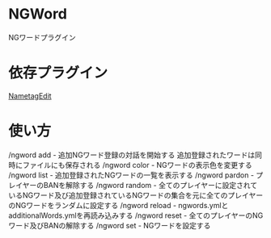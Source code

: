 # NGWord

NGワードプラグイン

# 依存プラグイン

[NametagEdit](https://github.com/TeamKun/NametagEdit)

# 使い方
/ngword add - 追加NGワード登録の対話を開始する 追加登録されたワードは同時にファイルにも保存される
/ngword color <color> - NGワードの表示色を変更する
/ngword list - 追加登録されたNGワードの一覧を表示する
/ngword pardon <player> - プレイヤーのBANを解除する
/ngword random - 全てのプレイヤーに設定されているNGワード及び追加登録されているNGワードの集合を元に全てのプレイヤーのNGワードをランダムに設定する
/ngword reload - ngwords.ymlとadditionalWords.ymlを再読み込みする
/ngword reset - 全てのプレイヤーのNGワード及びBANの解除する
/ngword set <player> <word> - NGワードを設定する
